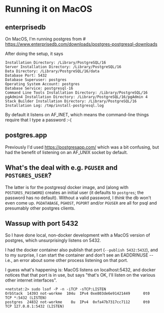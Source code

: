 # Running it on MacOS

## enterprisedb

On MacOS, I'm running postgres from # https://www.enterprisedb.com/downloads/postgres-postgresql-downloads

After doing the setup, it says

    Installation Directory: /Library/PostgreSQL/16
    Server Installation Directory: /Library/PostgreSQL/16
    Data Directory: /Library/PostgreSQL/16/data
    Database Port: 5432
    Database Superuser: postgres
    Operating System Account: postgres
    Database Service: postgresql-16
    Command Line Tools Installation Directory: /Library/PostgreSQL/16
    pgAdmin4 Installation Directory: /Library/PostgreSQL/16/pgAdmin 4
    Stack Builder Installation Directory: /Library/PostgreSQL/16
    Installation Log: /tmp/install-postgresql.log

By default it listens on AF_INET, which means the command-line things require that I type a password :-(

## postgres.app

Previously I'd used https://postgresapp.com/ which was a bit confusing, but had the benefit of listening on an AF_UNIX socket by default.

## What's the deal with e.g. `PGUSER` and `POSTGRES_USER`?

The latter is for the postgresql docker image, and (along with `POSTGRES_PASSWORD`) creates an initial user (it
defaults to `postgres`; the password has no default).  Without a valid password, I *think* the db won't even come up.
`PGDATABASE`, `PGHOST`, `PGPORT` and/or `PGUSER` are all for psql and presumably other postgres clients.

## Wassup with port 5432

So I have done local, non-docker development with a MacOS version of postgres, which unsurprisingly listens on 5432.

I had the docker container also publish that port (`--publish 5432:5432`), and to my surprise, I can start the container and don't see an EADDRINUSE -- i.e., an error about some other process listening on that port.

I guess what's happening is: MacOS listens on localhost:5432, and docker notices that that port is in use, but says "that's OK, I'll listen on the various other internet interfaces".

```shell
+netstat:2> sudo lsof -P -n -iTCP -sTCP:LISTEN
OrbStack  14393 not-workme  104u  IPv4 0xe803de6e91421449      0t0  TCP *:5432 (LISTEN)
postgres  24832 not-workme    8u  IPv4  0xfa47b7317cc7112      0t0  TCP 127.0.0.1:5432 (LISTEN)
```
